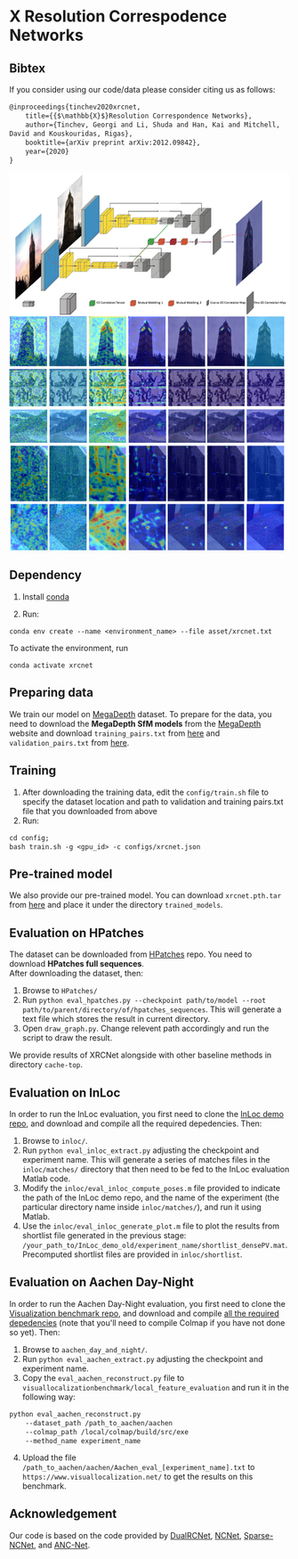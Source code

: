 # X Resolution Correspodence Networks

## Bibtex

If you consider using our code/data please consider citing us as follows:

```
@inproceedings{tinchev2020xrcnet, 
    title={{$\mathbb{X}$}Resolution Correspondence Networks}, 
    author={Tinchev, Georgi and Li, Shuda and Han, Kai and Mitchell, David and Kouskouridas, Rigas}, 
    booktitle={arXiv preprint arXiv:2012.09842},
    year={2020} 
}

```

![](asset/pipeline.png)
## Dependency
1. Install [conda](https://docs.conda.io/projects/conda/en/latest/user-guide/install/index.html)

2. Run:
```
conda env create --name <environment_name> --file asset/xrcnet.txt
```
To activate the environment, run
```
conda activate xrcnet
```
## Preparing data
We train our model on [MegaDepth](https://www.cs.cornell.edu/projects/megadepth/) dataset. To prepare for the data, you need
to download the **MegaDepth SfM models** from the [MegaDepth](https://www.cs.cornell.edu/projects/megadepth/) website and 
download `training_pairs.txt` from [here](http://xrcnet-data.s3.amazonaws.com/training_pairs.txt) and `validation_pairs.txt` from [here](http://xrcnet-data.s3.amazonaws.com/validation_pairs.txt).

## Training
1. After downloading the training data, edit the `config/train.sh` file to specify the dataset location and path to validation and training pairs.txt file that you downloaded from above
2. Run:
```
cd config;
bash train.sh -g <gpu_id> -c configs/xrcnet.json
```

## Pre-trained model
We also provide our pre-trained model. You can download `xrcnet.pth.tar` from [here](http://xrcnet-data.s3.amazonaws.com/xrcnet.pth)
and place it under the directory `trained_models`.

## Evaluation on HPatches
The dataset can be downloaded from [HPatches](https://github.com/hpatches/hpatches-dataset) repo. You need to download 
**HPatches full sequences**.\
After downloading the dataset, then:
1. Browse to `HPatches/`
2. Run `python eval_hpatches.py --checkpoint path/to/model --root path/to/parent/directory/of/hpatches_sequences`. This will
generate a text file which stores the result in current directory.
3. Open `draw_graph.py`. Change relevent path accordingly and run the script to draw the result.

We provide results of XRCNet alongside with other baseline methods in directory `cache-top`.

## Evaluation on InLoc
In order to run the InLoc evaluation, you first need to clone the [InLoc demo repo](https://github.com/HajimeTaira/InLoc_demo), and download and compile all the required depedencies. Then:

1. Browse to `inloc/`. 
2. Run `python eval_inloc_extract.py` adjusting the checkpoint and experiment name.
This will generate a series of matches files in the `inloc/matches/` directory that then need to be fed to the InLoc evaluation Matlab code. 
3. Modify the `inloc/eval_inloc_compute_poses.m` file provided to indicate the path of the InLoc demo repo, and the name of the experiment (the particular directory name inside `inloc/matches/`), and run it using Matlab.
4. Use the `inloc/eval_inloc_generate_plot.m` file to plot the results from shortlist file generated in the previous stage: `/your_path_to/InLoc_demo_old/experiment_name/shortlist_densePV.mat`. Precomputed shortlist files are provided in `inloc/shortlist`.

## Evaluation on Aachen Day-Night
In order to run the Aachen Day-Night evaluation, you first need to clone the [Visualization benchmark repo](https://github.com/tsattler/visuallocalizationbenchmark), and download and compile [all the required depedencies](https://github.com/tsattler/visuallocalizationbenchmark/tree/master/local_feature_evaluation) (note that you'll need to compile Colmap if you have not done so yet). Then:

1. Browse to `aachen_day_and_night/`. 
2. Run `python eval_aachen_extract.py` adjusting the checkpoint and experiment name.
3. Copy the `eval_aachen_reconstruct.py` file to `visuallocalizationbenchmark/local_feature_evaluation` and run it in the following way:

```
python eval_aachen_reconstruct.py 
	--dataset_path /path_to_aachen/aachen 
	--colmap_path /local/colmap/build/src/exe
	--method_name experiment_name
```
4. Upload the file `/path_to_aachen/aachen/Aachen_eval_[experiment_name].txt` to `https://www.visuallocalization.net/` to get the results on this benchmark.

## Acknowledgement
Our code is based on the code provided by [DualRCNet](https://dualrcnet.active.vision/), [NCNet](https://www.di.ens.fr/willow/research/ncnet/), [Sparse-NCNet](https://www.di.ens.fr/willow/research/sparse-ncnet/), and [ANC-Net](https://ancnet.active.vision/).
